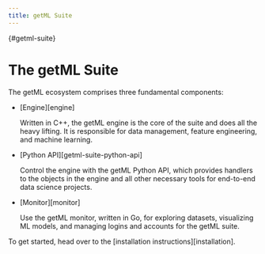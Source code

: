 ```yaml
---
title: getML Suite
---
```


[](){#getml-suite}
# The getML Suite

The getML ecosystem comprises three fundamental components:

- [Engine][engine]

    Written in C++, the getML engine is the core of the suite and does all the heavy lifting. It is responsible for data management, feature engineering, and machine learning.

- [Python API][getml-suite-python-api]

    Control the engine with the getML Python API, which provides handlers to the objects in the engine and all other necessary tools for end-to-end data science projects.

- [Monitor][monitor]

    Use the getML monitor, written in Go, for exploring datasets, visualizing ML models, and managing logins and accounts for the getML suite.

To get started, head over to the [installation instructions][installation].

